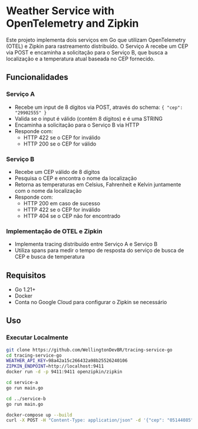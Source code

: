 # Weather Service with OpenTelemetry and Zipkin

Este projeto implementa dois serviços em Go que utilizam OpenTelemetry (OTEL) e Zipkin para rastreamento distribuído. O Serviço A recebe um CEP via POST e encaminha a solicitação para o Serviço B, que busca a localização e a temperatura atual baseada no CEP fornecido.

## Funcionalidades

### Serviço A
- Recebe um input de 8 dígitos via POST, através do schema: `{ "cep": "29902555" }`
- Valida se o input é válido (contém 8 dígitos) e é uma STRING
- Encaminha a solicitação para o Serviço B via HTTP
- Responde com:
  - HTTP 422 se o CEP for inválido
  - HTTP 200 se o CEP for válido

### Serviço B
- Recebe um CEP válido de 8 dígitos
- Pesquisa o CEP e encontra o nome da localização
- Retorna as temperaturas em Celsius, Fahrenheit e Kelvin juntamente com o nome da localização
- Responde com:
  - HTTP 200 em caso de sucesso
  - HTTP 422 se o CEP for inválido
  - HTTP 404 se o CEP não for encontrado

### Implementação de OTEL e Zipkin
- Implementa tracing distribuído entre Serviço A e Serviço B
- Utiliza spans para medir o tempo de resposta do serviço de busca de CEP e busca de temperatura

## Requisitos
- Go 1.21+
- Docker
- Conta no Google Cloud para configurar o Zipkin se necessário

## Uso

### Executar Localmente

```sh
git clone https://github.com/WellingtonDevBR/tracing-service-go
cd tracing-service-go
WEATHER_API_KEY=98a42a15c266432a98b25526240106
ZIPKIN_ENDPOINT=http://localhost:9411
docker run -d -p 9411:9411 openzipkin/zipkin

cd service-a
go run main.go

cd ../service-b
go run main.go

docker-compose up --build
curl -X POST -H "Content-Type: application/json" -d '{"cep": "05144085"}' http://localhost:8081/cep
```